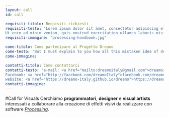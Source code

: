 ```yaml
---
layout: call
id: call

requisiti-titolo: Requisiti richiesti
requisiti-testo: "Lorem ipsum dolor sit amet, consectetur adipiscing elit, sed do eiusmod tempor incididunt ut labore et dolore magna aliqua. 
Ut enim ad minim veniam, quis nostrud exercitation ullamco laboris nisi ut aliquip ex ea commodo consequat. Duis aute irure dolor in reprehenderit in voluptate velit esse cillum dolore eu fugiat nulla pariatur."
requisiti-immagine: "processing-handbook.jpg"

come-titolo: Come partecipare al Progetto Dreamo
come-testo: "But I must explain to you how all this mistaken idea of denouncing pleasure and praising pain was born and I will give you a complete account of the system, and expound the actual teachings of the great explorer of the truth, the master-builder of human happiness. <br><br>No one rejects, dislikes, or avoids pleasure itself, because it is pleasure, but because those who do not know how to pursue pleasure rationally encounter consequences that are extremely painful. "
come-immagine:

contatti-titolo: Come contattarci 
contatti-testo: 'e-mail: <a href="mailto:dreamoitaly@gmail.com">dreamoitaly@gmail.com</a><br>
Facebook: <a href="http://facebook.com/dreamoItaly">facebook.com/dreamoItaly</a><br>
website: <a href="https://dreamo-italy.github.io/dreamo">https://dreamo-italy.github.io/dreamo</a>'
contatti-immagine:  
---
```



#Call for Visuals
Cerchiamo **programmatori**, **designer** e **visual artists**
interessati a collaborare alla creazione di effetti visivi 
da realizzare con software <a href="https://processing.org" >_Processing_</a>.